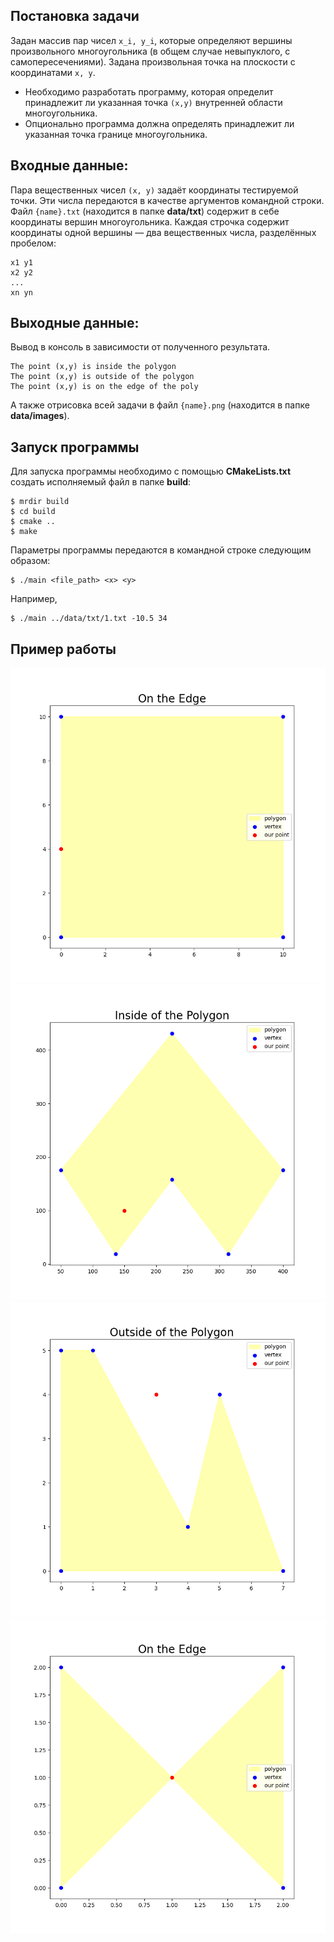## Постановка задачи
Задан массив пар чисел `x_i, y_i`, которые определяют вершины произвольного многоугольника (в общем случае невыпуклого, с самопересечениями). Задана произвольная точка на плоскости с координатами `x, y`.

* Необходимо разработать программу, которая определит принадлежит ли указанная точка `(x,y)` внутренней области многоугольника. 
* Опционально программа должна определять  принадлежит ли указанная точка границе многоугольника.

## Входные данные:
Пара вещественных чисел `(x, y)` задаёт координаты тестируемой точки. Эти числа передаются в качестве аргументов командной строки.
Файл `{name}.txt` (находится в папке **data/txt**) содержит в себе координаты вершин многоугольника. Каждая строчка содержит координаты одной вершины — два вещественных числа, разделённых пробелом:
```
x1 y1
x2 y2
...
xn yn
```

## Выходные данные:
Вывод в консоль в зависимости от полученного результата.
```
The point (x,y) is inside the polygon
The point (x,y) is outside of the polygon
The point (x,y) is on the edge of the poly
```
А также отрисовка всей задачи в файл `{name}.png` (находится в папке **data/images**).

## Запуск программы
Для запуска программы необходимо с помощью **CMakeLists.txt** создать исполняемый файл в папке **build**:
```commandline
$ mrdir build
$ cd build
$ cmake ..
$ make 
```

Параметры программы передаются в командной строке следующим образом:
```
$ ./main <file_path> <x> <y>
```
Например,
```
$ ./main ../data/txt/1.txt -10.5 34
```

## Пример работы
![](https://github.com/Donskoy-Andrey/Point_In_Polygon/blob/master/data/images/1.png?raw=true#centered) 
![](https://github.com/Donskoy-Andrey/Point_In_Polygon/blob/master/data/images/2.png?raw=true#centered)
![](https://github.com/Donskoy-Andrey/Point_In_Polygon/blob/master/data/images/3.png?raw=true#centered)
![](https://github.com/Donskoy-Andrey/Point_In_Polygon/blob/master/data/images/4.png?raw=true#centered)